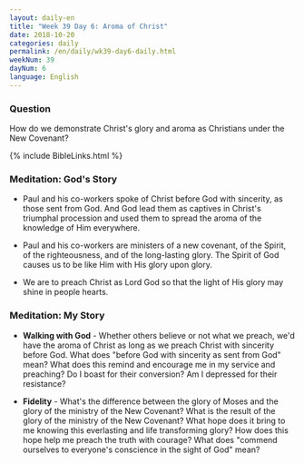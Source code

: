```yaml
---
layout: daily-en
title: "Week 39 Day 6: Aroma of Christ"
date: 2018-10-20 
categories: daily
permalink: /en/daily/wk39-day6-daily.html
weekNum: 39
dayNum: 6
language: English
---
```


### Question     
How do we demonstrate Christ's glory and aroma as Christians under the New Covenant?

{% include BibleLinks.html %} 

### Meditation: God's Story   
+ Paul and his co-workers spoke of Christ before God with sincerity, as those sent from God. And God lead them as captives in Christ's triumphal procession and used them to spread the aroma of the knowledge of Him everywhere. 

+ Paul and his co-workers are ministers of a new covenant, of the Spirit, of the righteousness, and of the long-lasting glory. The Spirit of God causes us to be like Him with His glory upon glory. 

+ We are to preach Christ as Lord God so that the light of His glory may shine in people hearts. 

### Meditation: My Story   
+ **Walking with God** - Whether others believe or not what we preach, we'd have the aroma of Christ as long as we preach Christ with sincerity before God. What does "before God with sincerity as sent from God" mean? What does this remind and encourage me in my service and preaching? Do I boast for their conversion? Am I depressed for their resistance? 

+ **Fidelity** - What's the difference between the glory of Moses and the glory of the ministry of the New Covenant? What is the result of the glory of the ministry of the New Covenant? What hope does it bring to me knowing this everlasting and life transforming glory? How does this hope help me preach the truth with courage? What does "commend ourselves to everyone's conscience in the sight of God" mean? 
